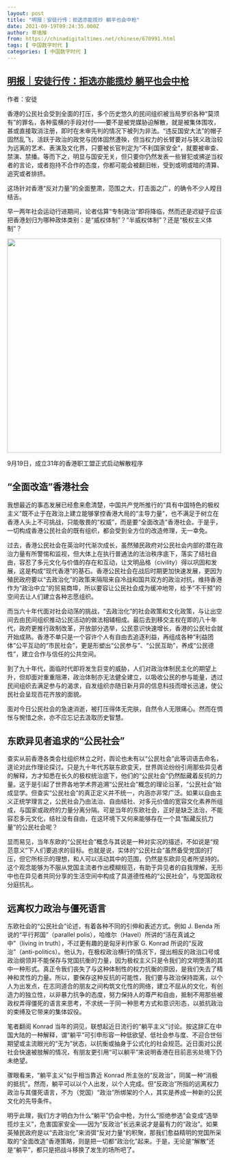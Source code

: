 ```yaml
---
layout: post
title: "明报｜安徒行传：拒选亦能揽炒 躺平也会中枪"
date: 2021-09-19T09:24:35.000Z
author: 草墙推
from: https://chinadigitaltimes.net/chinese/670991.html
tags: [ 中国数字时代 ]
categories: [ 中国数字时代 ]
---
```

<!--1632043475000-->
[明报｜安徒行传：拒选亦能揽炒 躺平也会中枪](https://chinadigitaltimes.net/chinese/670991.html)
------

<div>
<p><zz>作者：安徒</zz></p><p>香港的公民社会受到全面的打压，多个历史悠久的民间组织被当局罗织各种“莫须有”的罪名，各种蛮横的手段对付——要不是被党媒胁迫解散，就是被集体围攻，甚或直接取消注册，即时在未审先判的情况下被列为非法。“违反国安大法”的帽子固然乱飞，活跃于政治的政党与团体固然遭殃，但当权力的长臂要对与狭义政治较为远离的艺术、表演及文化界，只要被长官判定为“不利国家安全”，就要被审查、禁演、禁播。等而下之，明显与国安无关，但只要你仍然发表一些冒犯或拂逆当权者的言论，或者抱持不合作的态度，你都可能会被翻旧帐，受到或明或暗的清算、追究或者排挤。</p><p>这场针对香港“反对力量”的全面整肃，范围之大，打击面之广，的确令不少人瞠目结舌。</p><p>早一两年社会运动行进期间，论者估算“专制政治”即将降临，然而还是迟疑于应该把香港划归为哪种政体类别：是“威权体制”？“半威权体制”？还是“极权主义体制”？</p><div id="attachment_670992" style="width: 510px" class="wp-caption aligncenter"><img aria-describedby="caption-attachment-670992" src="https://chinadigitaltimes.net/chinese/files/2021/09/18-06.jpg" alt="" width="500" height="" class="size-full wp-image-670992" srcset="https://chinadigitaltimes.net/chinese/files/2021/09/18-06.jpg 1920w, https://chinadigitaltimes.net/chinese/files/2021/09/18-06-300x169.jpg 300w, https://chinadigitaltimes.net/chinese/files/2021/09/18-06-1024x576.jpg 1024w, https://chinadigitaltimes.net/chinese/files/2021/09/18-06-768x432.jpg 768w, https://chinadigitaltimes.net/chinese/files/2021/09/18-06-1536x864.jpg 1536w, https://chinadigitaltimes.net/chinese/files/2021/09/18-06-1080x608.jpg 1080w" sizes="(max-width: 1920px) 100vw, 1920px" /><p id="caption-attachment-670992" class="wp-caption-text">9月19日，成立31年的香港职工盟正式启动解散程序</p></div><h2>“全面改造”香港社会</h2><p>我想最近的事态发展已经愈来愈清楚，中国共产党所推行的“具有中国特色的极权主义”既不止于在政治上建立能够掌控香港大局的“主导力量”，也不满足于树立在香港人头上不可挑战，只能敬畏的“权威”，而是要“全面改造”香港社会。于是乎，一切构成香港公民社会的既有组织，都会受到全方位的改造修理，无一幸免。</p><p>过去，香港公民社会在英治时代渐次成长，虽然殖民政府对公民社会内部的潜在政治力量有所警惕和监视，但大体上在执行普通法的法治秩序底下，落实了结社自由，容忍了多元文化与价值的存在和互动，让文明品格（civility）得以巩固和发展，这是构成“现代香港”的基石。香港公民社会在战后时期更加快速发展，更因为殖民政府要以“去政治化”的政策来隔阻来自冷战和国共双方的政治对抗，维持香港作为“政治中立”的贸易商埠，所以要容让公民社会成为缓冲地带，给予“不干预”的空间去让人们建立各种志愿组织。</p><p>而当六十年代面对社会动荡的挑战，“去政治化”的社会政策和文化政策，与让出空间去由民间组织推动公民活动的做法相辅相成。最后去到移交主权在即的八十年代，政府更推行政制改革，开放部分选举，公民意识快速增长，香港的公民社会就开始成熟。香港不单只是一个容许个人有自由去追逐利益，再组成各种“利益团体”公平互动的“市民社会”，更是形塑出“公民参与”、“公民互助”，养成“公民德性”，建立合作与信任的公共空间。</p><p>到了九十年代，面临时代即将发生巨变的威胁，人们对政治体制民主化的期望上升，但却面对重重阻滞，政治体制亦无法健全建立，以吸收公民的参与能量，透过民间组织去满足参与的渴求，自发组织亦随日新月异的信息科技而增长迅速，使公民社会呈现百花齐放的面貌。</p><p>面对今日公民社会的急速消逝，被打压得体无完肤，自然令人无限痛心。然而在惆怅与惋惜之余，亦不应忘记去汲取历史智慧。</p><h2>东欧异见者追求的“公民社会”</h2><p>查实从前香港各类会社组织林立之时，舆论也未有以“公民社会”此等词语去命名，遑论对此作理论探讨。只是九十年代苏联东欧变天，世界舆论纷纷引用那些异见者的解释，方才知悉在长久的极权统治底下，他们的“公民社会”仍然酝藏着反抗的力量。这于是引起了世界各地学术界追溯“公民社会”概念的理论沿革，“公民社会”始成显学。但查实“公民社会”的真正定义并不统一，内涵亦非常广泛。如果以自由主义正统学理言之，公民社会乃由法治、自由结社、对多元价值的宽容文化素养所组成，与国家或政府的力量分离分隔。可是当年的东欧社会，正好是缺乏法治，不能容忍多元文化，结社没有自由，在这环境下又何来能够存在一个具“酝藏反抗力量”的公民社会呢？</p><p>显而易见，当年东欧的“公民社会”概念与其说是一种对实况的描述，不如说是“规范意义”下人们要追求的目标。也就是说，实体的“公民社会”虽然备受党国的打压，但它所标示的理想，和人可以活动其中的范围，仍然是东欧异见者所坚持的。这个观念能够为不服从党国主流者作出模糊规范，有助于异见者的自我理解，无形中也在异见者共同分享的生活空间中构成了具道德性格的“公民社会”，与党国政权分庭抗礼。</p><h2>远离权力政治与僵死语言</h2><p>东欧社会的“公民社会”论述，有着各种不同的引伸和表述方式。例如 J. Benda 所说的“平行邦国”（parallel polis），哈维尔（Havel）所讲的“活在真诚之中”（living in truth），不过更有趣的是匈牙利作家 G. Konrad 所说的“反政治”（anti-politics）。他认为，在极权政治横行的情况下，提出相反的政治口号或政治纲领并不能保存与党国抗衡的力量，因为极权主义只是令我们的文明堕落的其中一种形式。真正令我们丧失了与这种体制性的权力抗衡的原因，是我们失去了精神和灵性的力量。所以，要保存这种反抗的可能性，我们要与政治保持距离，以个人为出发点，在志同道合的朋友之间构筑文化性的网络，建立不屈从的文化，有创造力的独立性，以非暴力抗争的态度，努力保持人的尊严和自由，抵制不用那些被政权弄得僵死的语言来思考，不求统一于同一种思考方式和意识形态，以抵抗政治的束缚及它带来的集体奴役。</p><p>笔者翻阅 Konrad 当年的洞见，联想起近日流行的“躺平主义”讨论。按这辞汇在中国大陆的一种解释，谓“躺平”可引申形容一种低欲望、低社会参与度、不迎合世俗期望或主流眼光的“无为”状态，以抗衡或抽身于公式化的社会规范。近日面对公民社会快速被肢解的情况，有朋友更引用“可以躺平”来说明香港在目前恶劣处境下仍未绝望。</p><p>骤眼看来，“躺平主义”似乎相当靠近 Konrad 所主张的“反政治”，同属一种“消极的抵抗”。然而，躺平可以以个人出发，以个人完成。但“反政治”所指的远离权力政治与其僵死语言，不为（党国）“政治”所绑架的个人，其实是养成一种新的公民文化的先导条件。</p><p>明乎此理，我们方才明白为什么“躺平”仍会中枪，为什么“拒绝参选”会变成“选举揽炒主义”，危害国家安全——因为“反政治”长远来说才是最有力的“政治”。如果英殖民政府是以“去政治化”来消弭“反对力量”的积聚，那我们愈益精明的党国所采取的“全面改造”香港策略，则是把一切都“政治化”起来。于是，无论是“解散”还是“躺平”，都只是把战斗移换了发生的场所吧了。</p>
</div>
